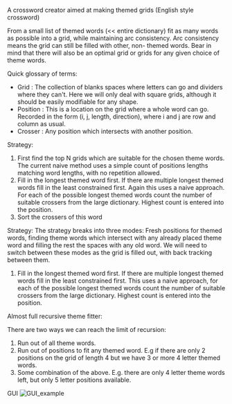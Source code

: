 A crossword creator aimed at making themed grids (English style crossword)

From a small list of themed words (<< entire dictionary) fit as many words as possible into a grid, 
while maintaining arc consistency. Arc consistency means the grid can still be filled with other, non-
themed words. Bear in mind that there will also be an optimal grid or grids for any given choice
of theme words.

Quick glossary of terms:
- Grid : The collection of blanks spaces where letters can go and dividers where they can't. Here
  we will only deal with square grids, although it should be easily modifiable for any shape.
- Position : This is a location on the grid where a whole word can go. Recorded in the form
  (i, j, length, direction), where i and j are row and column as usual.
- Crosser : Any position which intersects with another position.

Strategy:
1. First find the top N grids which are suitable for the chosen theme words. The current naive
   method uses a simple count of positions lengths matching word lengths, with no repetition
   allowed.
2. Fill in the longest themed word first. If there are multiple longest themed words fill in
   the least constrained first. Again this uses a naive approach. For each of the possible
   longest themed words count the number of suitable crossers from the large dictionary. Highest
   count is entered into the position.
3. Sort the crossers of this word


Strategy:
The strategy breaks into three modes: Fresh positions for themed words, finding theme words
which intersect with any already placed theme word and filling the rest the spaces with any
old word. We will need to switch between these modes as the grid is filled out, with back tracking
between them.

1. Fill in the longest themed word first. If there are multiple longest themed words fill in
   the least constrained first. This uses a naive approach, for each of the possible
   longest themed words count the number of suitable crossers from the large dictionary. Highest
   count is entered into the position.
   
Almost full recursive theme fitter:

There are two ways we can reach the limit of recursion:
1. Run out of all theme words.
2. Run out of positions to fit any themed word. E.g if there are only 2 positions on the grid of
   length 4 but we have 3 or more 4 letter themed words.
3. Some combination of the above. E.g. there are only 4 letter theme words left, but only 5
   letter positions available.
   
GUI
![GUI_example](fuverdred.github.com/Crossword-Filler/Example.png)
